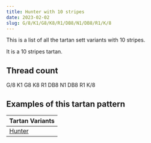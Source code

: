 ```yaml
---
title: Hunter with 10 stripes
date: 2023-02-02
slug: G/8/K1/G8/K8/R1/DB8/N1/DB8/R1/K/8
---
```

This is a list of all the tartan sett variants with 10 stripes.

It is a 10 stripes tartan.


## Thread count
G/8 K1 G8 K8 R1 DB8 N1 DB8 R1 K/8

## Examples of this tartan pattern

| Tartan Variants |
|---------------|
| [Hunter](/variants/g/8/k1/g8/k8/r1/db8/n1/db8/r1/k/8-db00004c-g004c00-k000000-nd0d0d0-rc80000)||
